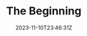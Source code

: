 ---
title: The Beginning
date: 2023-11-10T23:46:31Z
categories: ["warhammer"]
tags: ["Painting"]
draft: true
---